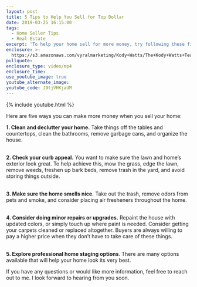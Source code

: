 ```yaml
---
layout: post
title: 5 Tips to Help You Sell for Top Dollar
date: 2019-03-25 16:15:00
tags:
  - Home Seller Tips
  - Real Estate
excerpt: 'To help your home sell for more money, try following these five simple tips.'
enclosure: >-
  https://s3.amazonaws.com/vyralmarketing/Kody+Watts/The+Kody+Watts+Team-+5+Tips+to+Help+You+Sell+for+Top+Dollar.mp4
pullquote:
enclosure_type: video/mp4
enclosure_time:
use_youtube_image: true
youtube_alternate_image:
youtube_code: J9tjVHKjaUM
---
```


{% include youtube.html %}

Here are five ways you can make more money when you sell your home:

**1. Clean and declutter your home.** Take things off the tables and countertops, clean the bathrooms, remove garbage cans, and organize the house.

<br>**2. Check your curb appeal.** You want to make sure the lawn and home’s exterior look great. To help achieve this, mow the grass, edge the lawn, remove weeds, freshen up bark beds, remove trash in the yard, and avoid storing things outside.

<br>**3. Make sure the home smells nice.**&nbsp;Take out the trash, remove odors from pets and smoke, and consider placing air fresheners throughout the home.

**<br>4. Consider doing minor repairs or upgrades.** Repaint the house with updated colors, or simply touch up where paint is needed. Consider getting your carpets cleaned or replaced altogether. Buyers are always willing to pay a higher price when they don’t have to take care of these things.

<br>**5. Explore professional home staging options**. There are many options available that will help your home look its very best.

If you have any questions or would like more information, feel free to reach out to me. I look forward to hearing from you soon.